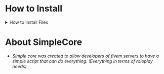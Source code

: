 # How to Install

<details><summary>How to Install Files</summary>

| Step # |       Instructions       |
| :----: | :----------------------: |
| **1**  | Download the Zipped File |
| **2**  | Extract the SimpleCore File \| *Rename the folder to remove "-main" if needed* |
| **3**  | Drag and drop the folder to your main directory (Or wherever you want it to be) |
| **4**  | Start the script / restart you server to have it load into your server! |

</details>

# About SimpleCore
* *Simple core was created to allow developers of fivem servers to have a simple script that can do everything. (Everything in terms of roleplay needs)*
